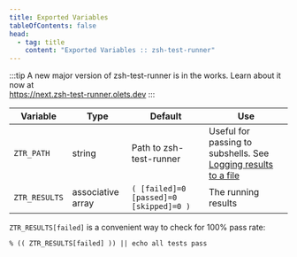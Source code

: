 ```yaml
---
title: Exported Variables
tableOfContents: false
head:
  - tag: title
    content: "Exported Variables :: zsh-test-runner"
---
```


:::tip
A new major version of zsh-test-runner is in the works. Learn about it now at  
https://next.zsh-test-runner.olets.dev
:::

Variable | Type | Default | Use
---|---|---|---
`ZTR_PATH` | string | Path to zsh-test-runner | Useful for passing to subshells. See [Logging results to a file](/usage/logging)
`ZTR_RESULTS` | associative array | `( [failed]=0 [passed]=0 [skipped]=0 )` | The running results

`ZTR_RESULTS[failed]` is a convenient way to check for 100% pass rate:

```shell
% (( ZTR_RESULTS[failed] )) || echo all tests pass
```
